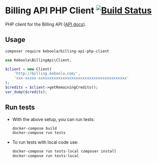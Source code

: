 # Billing API PHP Client [![Build Status](https://dev.azure.com/keboola-dev/billing-api-php-client/_apis/build/status/keboola.billing-api-php-client?branchName=main)](https://dev.azure.com/keboola-dev/billing-api-php-client/_build/latest?definitionId=89&branchName=main)

PHP client for the Billing API ([API docs](https://keboolabillingapi.docs.apiary.io/#)).

## Usage
```bash
composer require keboola/billing-api-php-client
```

```php
use Keboola\BillingApi\Client;

$client = new Client(
    'http://billing.keboola.com/',
    'xxx-xxxxx-xxxxxxxxxxxxxxxxxxxxxxxxxxxxxxxxxxxxxxxx'
);
$credits = $client->getRemainingCredits();
var_dump($credits);
```

## Run tests
- With the above setup, you can run tests:

    ```bash
    docker-compose build
    docker-compose run tests
    ```

- To run tests with local code use:

    ```bash
    docker-compose run tests-local composer install
    docker-compose run tests-local
    ```
